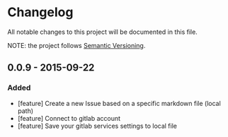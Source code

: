 # Changelog
All notable changes to this project will be documented in this file.

NOTE: the project follows [Semantic Versioning](http://semver.org/).

## 0.0.9 - 2015-09-22

### Added

- [feature] Create a new Issue based on a specific markdown file (local path)
- [feature] Connect to gitlab account
- [feature] Save your gitlab services settings to local file
